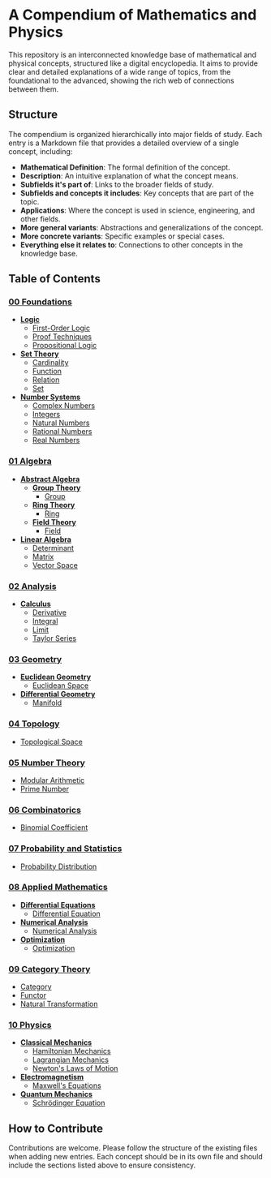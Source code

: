 # A Compendium of Mathematics and Physics

This repository is an interconnected knowledge base of mathematical and physical concepts, structured like a digital encyclopedia. It aims to provide clear and detailed explanations of a wide range of topics, from the foundational to the advanced, showing the rich web of connections between them.

## Structure

The compendium is organized hierarchically into major fields of study. Each entry is a Markdown file that provides a detailed overview of a single concept, including:

*   **Mathematical Definition**: The formal definition of the concept.
*   **Description**: An intuitive explanation of what the concept means.
*   **Subfields it's part of**: Links to the broader fields of study.
*   **Subfields and concepts it includes**: Key concepts that are part of the topic.
*   **Applications**: Where the concept is used in science, engineering, and other fields.
*   **More general variants**: Abstractions and generalizations of the concept.
*   **More concrete variants**: Specific examples or special cases.
*   **Everything else it relates to**: Connections to other concepts in the knowledge base.

## Table of Contents

### [00 Foundations](./mathematics/00_Foundations/)
*   **[Logic](./mathematics/00_Foundations/00_Logic/)**
    *   [First-Order Logic](./mathematics/00_Foundations/00_Logic/First-Order_Logic.md)
    *   [Proof Techniques](./mathematics/00_Foundations/00_Logic/Proof_Techniques.md)
    *   [Propositional Logic](./mathematics/00_Foundations/00_Logic/Propositional_Logic.md)
*   **[Set Theory](./mathematics/00_Foundations/01_Set_Theory/)**
    *   [Cardinality](./mathematics/00_Foundations/01_Set_Theory/Cardinality.md)
    *   [Function](./mathematics/00_Foundations/01_Set_Theory/Function.md)
    *   [Relation](./mathematics/00_Foundations/01_Set_Theory/Relation.md)
    *   [Set](./mathematics/00_Foundations/01_Set_Theory/Set.md)
*   **[Number Systems](./mathematics/00_Foundations/02_Number_Systems/)**
    *   [Complex Numbers](./mathematics/00_Foundations/02_Number_Systems/Complex_Numbers.md)
    *   [Integers](./mathematics/00_Foundations/02_Number_Systems/Integers.md)
    *   [Natural Numbers](./mathematics/00_Foundations/02_Number_Systems/Natural_Numbers.md)
    *   [Rational Numbers](./mathematics/00_Foundations/02_Number_Systems/Rational_Numbers.md)
    *   [Real Numbers](./mathematics/00_Foundations/02_Number_Systems/Real_Numbers.md)

### [01 Algebra](./mathematics/01_Algebra/)
*   **[Abstract Algebra](./mathematics/01_Algebra/01_Abstract_Algebra/)**
    *   **[Group Theory](./mathematics/01_Algebra/01_Abstract_Algebra/00_Group_Theory/)**
        *   [Group](./mathematics/01_Algebra/01_Abstract_Algebra/00_Group_Theory/Group.md)
    *   **[Ring Theory](./mathematics/01_Algebra/01_Abstract_Algebra/01_Ring_Theory/)**
        *   [Ring](./mathematics/01_Algebra/01_Abstract_Algebra/01_Ring_Theory/Ring.md)
    *   **[Field Theory](./mathematics/01_Algebra/01_Abstract_Algebra/02_Field_Theory/)**
        *   [Field](./mathematics/01_Algebra/01_Abstract_Algebra/02_Field_Theory/Field.md)
*   **[Linear Algebra](./mathematics/01_Algebra/02_Linear_Algebra/)**
    *   [Determinant](./mathematics/01_Algebra/02_Linear_Algebra/Determinant.md)
    *   [Matrix](./mathematics/01_Algebra/02_Linear_Algebra/Matrix.md)
    *   [Vector Space](./mathematics/01_Algebra/02_Linear_Algebra/Vector_Space.md)

### [02 Analysis](./mathematics/02_Analysis/)
*   **[Calculus](./mathematics/02_Analysis/00_Calculus/)**
    *   [Derivative](./mathematics/02_Analysis/00_Calculus/Derivative.md)
    *   [Integral](./mathematics/02_Analysis/00_Calculus/Integral.md)
    *   [Limit](./mathematics/02_Analysis/00_Calculus/Limit.md)
    *   [Taylor Series](./mathematics/02_Analysis/00_Calculus/Taylor_Series.md)

### [03 Geometry](./mathematics/03_Geometry/)
*   **[Euclidean Geometry](./mathematics/03_Geometry/00_Euclidean_Geometry/)**
    *   [Euclidean Space](./mathematics/03_Geometry/00_Euclidean_Geometry/Euclidean_Space.md)
*   **[Differential Geometry](./mathematics/03_Geometry/01_Differential_Geometry/)**
    *   [Manifold](./mathematics/03_Geometry/01_Differential_Geometry/Manifold.md)

### [04 Topology](./mathematics/04_Topology/)
*   [Topological Space](./mathematics/04_Topology/Topological_Space.md)

### [05 Number Theory](./mathematics/05_Number_Theory/)
*   [Modular Arithmetic](./mathematics/05_Number_Theory/Modular_Arithmetic.md)
*   [Prime Number](./mathematics/05_Number_Theory/Prime_Number.md)

### [06 Combinatorics](./mathematics/06_Combinatorics/)
*   [Binomial Coefficient](./mathematics/06_Combinatorics/Binomial_Coefficient.md)

### [07 Probability and Statistics](./mathematics/07_Probability_and_Statistics/)
*   [Probability Distribution](./mathematics/07_Probability_and_Statistics/Probability_Distribution.md)

### [08 Applied Mathematics](./mathematics/08_Applied_Mathematics/)
*   **[Differential Equations](./mathematics/08_Applied_Mathematics/00_Differential_Equations/)**
    *   [Differential Equation](./mathematics/08_Applied_Mathematics/00_Differential_Equations/Differential_Equation.md)
*   **[Numerical Analysis](./mathematics/08_Applied_Mathematics/01_Numerical_Analysis/)**
    *   [Numerical Analysis](./mathematics/08_Applied_Mathematics/01_Numerical_Analysis/Numerical_Analysis.md)
*   **[Optimization](./mathematics/08_Applied_Mathematics/02_Optimization/)**
    *   [Optimization](./mathematics/08_Applied_Mathematics/02_Optimization/Optimization.md)

### [09 Category Theory](./mathematics/09_Category_Theory/)
*   [Category](./mathematics/09_Category_Theory/Category.md)
*   [Functor](./mathematics/09_Category_Theory/Functor.md)
*   [Natural Transformation](./mathematics/09_Category_Theory/Natural_Transformation.md)

### [10 Physics](./mathematics/10_Physics/)
*   **[Classical Mechanics](./mathematics/10_Physics/00_Classical_Mechanics/)**
    *   [Hamiltonian Mechanics](./mathematics/10_Physics/00_Classical_Mechanics/Hamiltonian_Mechanics.md)
    *   [Lagrangian Mechanics](./mathematics/10_Physics/00_Classical_Mechanics/Lagrangian_Mechanics.md)
    *   [Newton's Laws of Motion](./mathematics/10_Physics/00_Classical_Mechanics/Newtons_Laws_of_Motion.md)
*   **[Electromagnetism](./mathematics/10_Physics/01_Electromagnetism/)**
    *   [Maxwell's Equations](./mathematics/10_Physics/01_Electromagnetism/Maxwells_Equations.md)
*   **[Quantum Mechanics](./mathematics/10_Physics/02_Quantum_Mechanics/)**
    *   [Schrödinger Equation](./mathematics/10_Physics/02_Quantum_Mechanics/Schrodinger_Equation.md)

## How to Contribute

Contributions are welcome. Please follow the structure of the existing files when adding new entries. Each concept should be in its own file and should include the sections listed above to ensure consistency.
